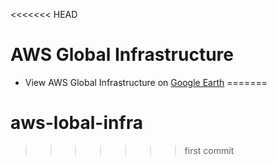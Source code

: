 <<<<<<< HEAD
# AWS Global Infrastructure
- View AWS Global Infrastructure on [Google Earth](https://earth.google.com/web/@5.05977516,-52.31512955,-7.62343213a,12062959.59709752d,30.00000092y,0.00000202h,0t,0r/data=MikKJwolCiExcWJzRlVya0pvODlaM1NlM2FBajVvTzNXeU1aTDh1MjUgAQ)
=======
# aws-lobal-infra
>>>>>>> first commit
